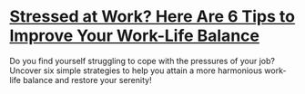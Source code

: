 
# [Stressed at Work? Here Are 6 Tips to Improve Your Work-Life Balance](https://www.mindhaste.com/t/work-life-balance/stressed-at-work-here-are-6-tips-to-improve-your-work-life-balance-352)

Do you find yourself struggling to cope with the pressures of your job? Uncover six simple strategies to help you attain a more harmonious work-life balance and restore your serenity!
    